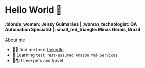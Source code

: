 <h1>Hello World 👋</h1>

<h4> :blonde_woman: Jeissy Guimarães | :woman_technologist: QA Automation Specialist | :small_red_triangle: Minas Gerais, Brazil  </h4>
 

About me

- :woman_office_worker: find me here <a href="https://www.linkedin.com/in/jeissy-guimar%C3%A3es-aa0936164/">LinkedIn</a> 
- :seedling: Learning <code>test rest-assured </code><code>Amazon Web Services</code>
- :dog::earth_americas:	I love pets and travel



<!---
Jeissy/Jeissy is a ✨ special ✨ repository because its `README.md` (this file) appears on your GitHub profile.
You can click the Preview link to take a look at your changes.
--->
